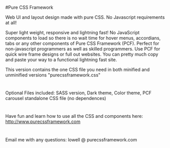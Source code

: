 #Pure CSS Framework

Web UI and layout design made with pure CSS. No Javascript requirements at all!

Super light weight, responsive and lightning fast! No JavaScript components to load so there is no wait time for hover menus, accordians, tabs or any other components of Pure CSS Framework (PCF).
Perfect for non-javascript programmers as well as skilled programmers. Use PCF for quick wire frame designs or full out websites. You can pretty much copy and paste your way to a functional lightning fast site.

This version contains the one CSS file you need in both minified and unminified versions "purecssframework.css"
#
Optional Files included: 
SASS version, 
Dark theme, 
Color theme, 
PCF carousel standalone CSS file (no dependences)
#
Have fun and learn how to use all the CSS and components here: http://www.purecssframework.com
#
Email me with any questions: lowell @ purecssframework.com
